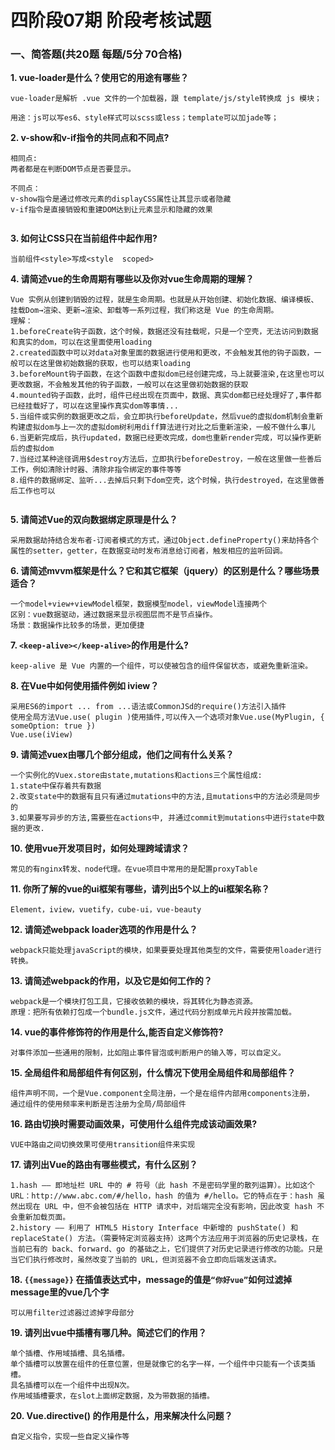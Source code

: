 # 四阶段07期 阶段考核试题


### 一、简答题(共20题 每题/5分 70合格)

**1. vue-loader是什么？使用它的用途有哪些？**
```
vue-loader是解析 .vue 文件的一个加载器，跟 template/js/style转换成 js 模块；

用途：js可以写es6、style样式可以scss或less；template可以加jade等；

```

**2. v-show和v-if指令的共同点和不同点?**

```
相同点:
两者都是在判断DOM节点是否要显示。

不同点：
v-show指令是通过修改元素的displayCSS属性让其显示或者隐藏
v-if指令是直接销毁和重建DOM达到让元素显示和隐藏的效果


```
**3. 如何让CSS只在当前组件中起作用?**
```
当前组件<style>写成<style  scoped>

```
**4. 请简述vue的生命周期有哪些以及你对vue生命周期的理解？**
```
Vue 实例从创建到销毁的过程，就是生命周期。也就是从开始创建、初始化数据、编译模板、挂载Dom→渲染、更新→渲染、卸载等一系列过程，我们称这是 Vue 的生命周期。
理解：
1.beforeCreate钩子函数，这个时候，数据还没有挂载呢，只是一个空壳，无法访问到数据和真实的dom，可以在这里面使用loading
2.created函数中可以对data对象里面的数据进行使用和更改，不会触发其他的钩子函数，一般可以在这里做初始数据的获取，也可以结束loading
3.beforeMount钩子函数，在这个函数中虚拟dom已经创建完成，马上就要渲染,在这里也可以更改数据，不会触发其他的钩子函数，一般可以在这里做初始数据的获取
4.mounted钩子函数，此时，组件已经出现在页面中，数据、真实dom都已经处理好了,事件都已经挂载好了，可以在这里操作真实dom等事情...
5.当组件或实例的数据更改之后，会立即执行beforeUpdate，然后vue的虚拟dom机制会重新构建虚拟dom与上一次的虚拟dom树利用diff算法进行对比之后重新渲染，一般不做什么事儿
6.当更新完成后，执行updated，数据已经更改完成，dom也重新render完成，可以操作更新后的虚拟dom
7.当经过某种途径调用$destroy方法后，立即执行beforeDestroy，一般在这里做一些善后工作，例如清除计时器、清除非指令绑定的事件等等
8.组件的数据绑定、监听...去掉后只剩下dom空壳，这个时候，执行destroyed，在这里做善后工作也可以


```

**5. 请简述Vue的双向数据绑定原理是什么？**
```
采用数据劫持结合发布者-订阅者模式的方式，通过Object.defineProperty()来劫持各个属性的setter，getter，在数据变动时发布消息给订阅者，触发相应的监听回调。

```

**6. 请简述mvvm框架是什么？它和其它框架（jquery）的区别是什么？哪些场景适合？**
```
一个model+view+viewModel框架，数据模型model，viewModel连接两个
区别：vue数据驱动，通过数据来显示视图层而不是节点操作。
场景：数据操作比较多的场景，更加便捷

```
**7. `<keep-alive></keep-alive>`的作用是什么?**
```
keep-alive 是 Vue 内置的一个组件，可以使被包含的组件保留状态，或避免重新渲染。
```
**8. 在Vue中如何使用插件例如 iview？**
```
采用ES6的import ... from ...语法或CommonJSd的require()方法引入插件
使用全局方法Vue.use( plugin )使用插件,可以传入一个选项对象Vue.use(MyPlugin, { someOption: true })
Vue.use(iView)

```

**9. 请简述vuex由哪几个部分组成，他们之间有什么关系？**

```
一个实例化的Vuex.store由state,mutations和actions三个属性组成:
1.state中保存着共有数据
2.改变state中的数据有且只有通过mutations中的方法,且mutations中的方法必须是同步的
3.如果要写异步的方法,需要些在actions中, 并通过commit到mutations中进行state中数据的更改.

```
**10. 使用vue开发项目时，如何处理跨域请求？**
```
常见的有nginx转发、node代理。在vue项目中常用的是配置proxyTable

```

**11. 你所了解的vue的ui框架有哪些，请列出5个以上的ui框架名称？**
```
Element，iview，vuetify，cube-ui，vue-beauty

```
**12. 请简述webpack loader选项的作用是什么？**
```
webpack只能处理javaScript的模块，如果要要处理其他类型的文件，需要使用loader进行转换。

```

**13. 请简述webpack的作用，以及它是如何工作的？**
```
webpack是一个模块打包工具，它接收依赖的模块，将其转化为静态资源。
原理：把所有依赖打包成一个bundle.js文件，通过代码分割成单元片段并按需加载。

```
**14. vue的事件修饰符的作用是什么,能否自定义修饰符?**
```
对事件添加一些通用的限制，比如阻止事件冒泡或判断用户的输入等，可以自定义。

```

**15. 全局组件和局部组件有何区别，什么情况下使用全局组件和局部组件？**
```
组件声明不同，一个是Vue.component全局注册，一个是在组件内部用components注册，
通过组件的使用频率来判断是否注册为全局/局部组件
```
**16. 路由切换时需要动画效果，可使用什么组件完成该动画效果?**
```
VUE中路由之间切换效果可使用transition组件来实现

```
**17. 请列出Vue的路由有哪些模式，有什么区别？**
```
1.hash —— 即地址栏 URL 中的 # 符号（此 hash 不是密码学里的散列运算）。比如这个 URL：http://www.abc.com/#/hello，hash 的值为 #/hello。它的特点在于：hash 虽然出现在 URL 中，但不会被包括在 HTTP 请求中，对后端完全没有影响，因此改变 hash 不会重新加载页面。
2.history —— 利用了 HTML5 History Interface 中新增的 pushState() 和 replaceState() 方法。（需要特定浏览器支持）这两个方法应用于浏览器的历史记录栈，在当前已有的 back、forward、go 的基础之上，它们提供了对历史记录进行修改的功能。只是当它们执行修改时，虽然改变了当前的 URL，但浏览器不会立即向后端发送请求。

```

**18. `{{message}}` 在插值表达式中，message的值是`“你好vue”`如何过滤掉message里的vue几个字**
```
可以用filter过滤器过滤掉字母部分

```
**19. 请列出vue中插槽有哪几种。简述它们的作用？**
```
单个插槽、作用域插槽、具名插槽。
单个插槽可以放置在组件的任意位置，但是就像它的名字一样，一个组件中只能有一个该类插槽。
具名插槽可以在一个组件中出现N次。
作用域插槽要求，在slot上面绑定数据，及为带数据的插槽。

```
**20. Vue.directive() 的作用是什么，用来解决什么问题？**
```
自定义指令，实现一些自定义操作等

```



